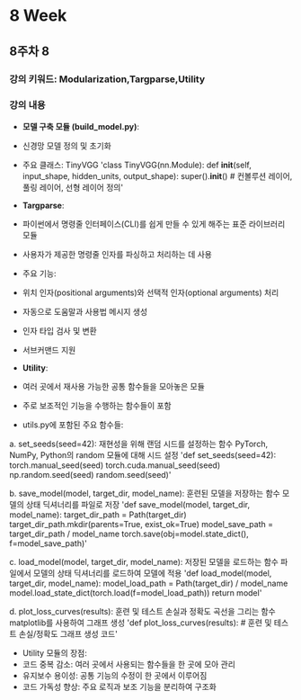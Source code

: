 # 8 Week

## 8주차 8 

### 강의 키워드: Modularization,Targparse,Utility

### 강의 내용

- **모델 구축 모듈 (build_model.py)**:
- 신경망 모델 정의 및 초기화
- 주요 클래스: TinyVGG
'class TinyVGG(nn.Module):
    def __init__(self, input_shape, hidden_units, output_shape):
        super().__init__()
        # 컨볼루션 레이어, 풀링 레이어, 선형 레이어 정의'


- **Targparse**:
- 파이썬에서 명령줄 인터페이스(CLI)를 쉽게 만들 수 있게 해주는 표준 라이브러리 모듈
- 사용자가 제공한 명령줄 인자를 파싱하고 처리하는 데 사용

- 주요 기능:
- 위치 인자(positional arguments)와 선택적 인자(optional arguments) 처리
- 자동으로 도움말과 사용법 메시지 생성
- 인자 타입 검사 및 변환
- 서브커맨드 지원

- **Utility**:
- 여러 곳에서 재사용 가능한 공통 함수들을 모아놓은 모듈
- 주로 보조적인 기능을 수행하는 함수들이 포함

- utils.py에 포함된 주요 함수들:

a. set_seeds(seed=42):
재현성을 위해 랜덤 시드를 설정하는 함수
PyTorch, NumPy, Python의 random 모듈에 대해 시드 설정
'def set_seeds(seed=42):
    torch.manual_seed(seed)
    torch.cuda.manual_seed(seed)
    np.random.seed(seed)
    random.seed(seed)'

b. save_model(model, target_dir, model_name):
훈련된 모델을 저장하는 함수
모델의 상태 딕셔너리를 파일로 저장
'def save_model(model, target_dir, model_name):
    target_dir_path = Path(target_dir)
    target_dir_path.mkdir(parents=True, exist_ok=True)
    model_save_path = target_dir_path / model_name
    torch.save(obj=model.state_dict(), f=model_save_path)'

c. load_model(model, target_dir, model_name):
저장된 모델을 로드하는 함수
파일에서 모델의 상태 딕셔너리를 로드하여 모델에 적용
'def load_model(model, target_dir, model_name):
    model_load_path = Path(target_dir) / model_name
    model.load_state_dict(torch.load(f=model_load_path))
    return model'

d. plot_loss_curves(results):
훈련 및 테스트 손실과 정확도 곡선을 그리는 함수
matplotlib를 사용하여 그래프 생성
'def plot_loss_curves(results):
    # 훈련 및 테스트 손실/정확도 그래프 생성 코드'

- Utility 모듈의 장점:
- 코드 중복 감소: 여러 곳에서 사용되는 함수들을 한 곳에 모아 관리
- 유지보수 용이성: 공통 기능의 수정이 한 곳에서 이루어짐
- 코드 가독성 향상: 주요 로직과 보조 기능을 분리하여 구조화